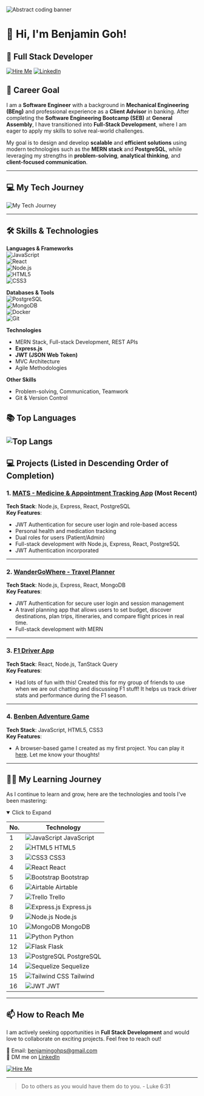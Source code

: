 

<!--
**BenjaminGohPS/BenjaminGohPS** is a ✨ _special_ ✨ repository because its `README.md` (this file) appears on your GitHub profile.

Here are some ideas to get you started:

- 🔭 I’m currently working on ...
- 🌱 I’m currently learning ...
- 👯 I’m looking to collaborate on ...
- 🤔 I’m looking for help with ...
- 💬 Ask me about ...
- 📫 How to reach me: ...
- 😄 Pronouns: ...
- ⚡ Fun fact: ...
-->

<!--
<picture>
  <source media="(prefers-color-scheme: dark)" srcset="https://user-images.githubusercontent.com/25423296/163456776-7f95b81a-f1ed-45f7-b7ab-8fa810d529fa.png">
  <source media="(prefers-color-scheme: light)" srcset="https://user-images.githubusercontent.com/25423296/163456779-a8556205-d0a5-45e2-ac17-42d089e3c3f8.png">
  <img alt="Shows an illustrated sun in light mode and a moon with stars in dark mode." src="https://user-images.githubusercontent.com/25423296/163456779-a8556205-d0a5-45e2-ac17-42d089e3c3f8.png">
</picture>

## 📊 **GitHub Stats**  
![Benjamin's GitHub Stats](https://github-readme-stats.vercel.app/api?username=BenjaminGohPS&show_icons=true&hide_title=true&count_private=true&theme=radical&hide=prs)

## 🌟 **GitHub Streaks**  
![GitHub Streak](https://github-readme-streak-stats.herokuapp.com/?user=BenjaminGohPS&theme=radical)


## 🔥 **Commit Activity**  
![Commit Activity](https://github-readme-activity-graph.cyclic.app/graph?username=BenjaminGohPS&theme=radical)

-->

<picture>
  <source media="(prefers-color-scheme: dark)" srcset="https://plus.unsplash.com/premium_photo-1733306493254-52b143296396?q=80&w=1993&auto=format&fit=crop&ixlib=rb-4.0.3&ixid=M3wxMjA3fDB8MHxwaG90by1wYWdlfHx8fGVufDB8fHx8fA%3D%3D">
  <source media="(prefers-color-scheme: light)" srcset="https://plus.unsplash.com/premium_photo-1733306493254-52b143296396?q=80&w=1993&auto=format&fit=crop&ixlib=rb-4.0.3&ixid=M3wxMjA3fDB8MHxwaG90by1wYWdlfHx8fGVufDB8fHx8fA%3D%3D">
  <img alt="Abstract coding banner" src="https://plus.unsplash.com/premium_photo-1733306493254-52b143296396?q=80&w=1993&auto=format&fit=crop&ixlib=rb-4.0.3&ixid=M3wxMjA3fDB8MHxwaG90by1wYWdlfHx8fGVufDB8fHx8fA%3D%3D">
</picture>



# 👋 Hi, I'm Benjamin Goh! 
## 🚀 Full Stack Developer
[![Hire Me](https://img.shields.io/badge/Hire_Me!-blue?logo=github&logoColor=white)](mailto:benjamingohps@gmail.com)
[![LinkedIn](https://img.shields.io/badge/LinkedIn-0077B5?logo=linkedin&logoColor=white)](https://www.linkedin.com/in/benjamin-goh-ps)  

## 🚀 Career Goal

I am a **Software Engineer** with a background in **Mechanical Engineering (BEng)** and professional experience as a **Client Advisor** in banking. After completing the **Software Engineering Bootcamp (SEB)** at **General Assembly**, I have transitioned into **Full-Stack Development**, where I am eager to apply my skills to solve real-world challenges.

My goal is to design and develop **scalable** and **efficient solutions** using modern technologies such as the **MERN stack** and **PostgreSQL**, while leveraging my strengths in **problem-solving**, **analytical thinking**, and **client-focused communication**.

---

## 💻 My Tech Journey

<picture>
  <source media="(prefers-color-scheme: dark)" srcset="https://img.shields.io/badge/Technology_Focused-Software_Engineering-DAA520?logo=python">
  <source media="(prefers-color-scheme: light)" srcset="https://img.shields.io/badge/Technology_Focused-Software_Engineering-DAA520?logo=python">
  <img alt="My Tech Journey" src="https://img.shields.io/badge/Technology_Focused-Software_Engineering-DAA520?logo=python">
</picture>

---

## 🛠️ Skills & Technologies

**Languages & Frameworks**  
![JavaScript](https://img.shields.io/badge/JavaScript-F7DF1E?logo=javascript&logoColor=white)  
![React](https://img.shields.io/badge/React-61DAFB?logo=react&logoColor=black)  
![Node.js](https://img.shields.io/badge/Node.js-339933?logo=node.js&logoColor=white)  
![HTML5](https://img.shields.io/badge/HTML5-E34F26?logo=html5&logoColor=white)  
![CSS3](https://img.shields.io/badge/CSS3-1572B6?logo=css3&logoColor=white)  

**Databases & Tools**  
![PostgreSQL](https://img.shields.io/badge/PostgreSQL-4169E1?logo=postgresql&logoColor=white)  
![MongoDB](https://img.shields.io/badge/MongoDB-47A248?logo=mongodb&logoColor=white)  
![Docker](https://img.shields.io/badge/Docker-2496ED?logo=docker&logoColor=white)  
![Git](https://img.shields.io/badge/Git-F05032?logo=git&logoColor=white)  

**Technologies**  
- MERN Stack, Full-stack Development, REST APIs
- **Express.js**  
- **JWT (JSON Web Token)**  
- MVC Architecture  
- Agile Methodologies  

**Other Skills**  
- Problem-solving, Communication, Teamwork  
- Git & Version Control  


## 📚 **Top Languages**  
![Top Langs](https://github-readme-stats.vercel.app/api/top-langs/?username=BenjaminGohPS&layout=compact&theme=radical)
---

## 💻 Projects (Listed in Descending Order of Completion)

### 1. **[MATS - Medicine & Appointment Tracking App](https://github.com/BenjaminGohPS/MATS-app-frontend)** (Most Recent)
**Tech Stack**: Node.js, Express, React, PostgreSQL  
**Key Features**:
- JWT Authentication for secure user login and role-based access
- Personal health and medication tracking
- Dual roles for users (Patient/Admin)
- Full-stack development with Node.js, Express, React, PostgreSQL  
- JWT Authentication incorporated

---

### 2. **[WanderGoWhere - Travel Planner](https://github.com/everett-wxy/WanderGoWhereFrontEnd)**
**Tech Stack**: Node.js, Express, React, MongoDB  
**Key Features**:
- JWT Authentication for secure user login and session management
- A travel planning app that allows users to set budget, discover destinations, plan trips, itineraries, and compare flight prices in real time.
- Full-stack development with MERN

---

### 3. **[F1 Driver App](https://github.com/BenjaminGohPS/F1-drivers-app)**
**Tech Stack**: React, Node.js, TanStack Query  
**Key Features**:
- Had lots of fun with this! Created this for my group of friends to use when we are out chatting and discussing F1 stuff! It helps us track driver stats and performance during the F1 season.

---

### 4. **[Benben Adventure Game](https://benjamingohps.github.io/benben-adventure/)**
**Tech Stack**: JavaScript, HTML5, CSS3  
**Key Features**:
- A browser-based game I created as my first project. You can play it [here](https://benjamingohps.github.io/benben-adventure/). Let me know your thoughts!

---

## 🧑‍💻 My Learning Journey
As I continue to learn and grow, here are the technologies and tools I've been mastering:

<details open>
  <summary>Click to Expand</summary>

<!--
|  No. |   Item   |
|-----:|---------------|
|     1| JavaScript    |
|     2| HTML          |
|     3| CSS           |
|     4| React         |
|     5| Bootstrap     |
|     6| Airtable      |
|     7| Trello        |
|     8| Express.js    |
|     9| Node.js       |
|    10| MongoDB       |
|    11| Python        |
|    12| Flask         |
|    13| PostgreSQL    |
|    14| Sequelize     |
|    15| Tailwind      |
-->

| No. | Technology |
| --- | ---------- |
| 1 | ![JavaScript](https://img.shields.io/badge/JavaScript-F7DF1E?logo=javascript&logoColor=white) JavaScript |  
| 2 | ![HTML5](https://img.shields.io/badge/HTML5-E34F26?logo=html5&logoColor=white) HTML5 |  
| 3 | ![CSS3](https://img.shields.io/badge/CSS3-1572B6?logo=css3&logoColor=white) CSS3 |  
| 4 | ![React](https://img.shields.io/badge/React-61DAFB?logo=react&logoColor=black) React |  
| 5 | ![Bootstrap](https://img.shields.io/badge/Bootstrap-563D7C?logo=bootstrap&logoColor=white) Bootstrap |  
| 6 | ![Airtable](https://img.shields.io/badge/Airtable-00B3B8?logo=airtable&logoColor=white) Airtable |  
| 7 | ![Trello](https://img.shields.io/badge/Trello-0079BF?logo=trello&logoColor=white) Trello |  
| 8 | ![Express.js](https://img.shields.io/badge/Express.js-000000?logo=express&logoColor=white) Express.js |  
| 9 | ![Node.js](https://img.shields.io/badge/Node.js-339933?logo=node.js&logoColor=white) Node.js |  
| 10 | ![MongoDB](https://img.shields.io/badge/MongoDB-47A248?logo=mongodb&logoColor=white) MongoDB |  
| 11 | ![Python](https://img.shields.io/badge/Python-3776AB?logo=python&logoColor=white) Python |  
| 12 | ![Flask](https://img.shields.io/badge/Flask-000000?logo=flask&logoColor=white) Flask |  
| 13 | ![PostgreSQL](https://img.shields.io/badge/PostgreSQL-4169E1?logo=postgresql&logoColor=white) PostgreSQL |  
| 14 | ![Sequelize](https://img.shields.io/badge/Sequelize-52B0E7?logo=sequelize&logoColor=white) Sequelize |  
| 15 | ![Tailwind CSS](https://img.shields.io/badge/Tailwind%20CSS-06B6D4?logo=tailwind-css&logoColor=white) Tailwind |
| 16 | ![JWT](https://img.shields.io/badge/JWT-000000?logo=json-web-tokens&logoColor=white) JWT |


</details>

---

## 📫 How to Reach Me
I am actively seeking opportunities in **Full Stack Development** and would love to collaborate on exciting projects. Feel free to reach out!

📧 Email: [benjamingohps@gmail.com](mailto:benjamingohps@gmail.com)  
💬 DM me on [LinkedIn](https://www.linkedin.com/in/benjamin-goh-ps)

[![Hire Me](https://img.shields.io/badge/Hire_Me!-blue?logo=github&logoColor=white)](mailto:benjamingohps@gmail.com)

---
> Do to others as you would have them do to you. - Luke 6:31

